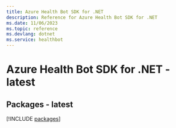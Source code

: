 ```yaml
---
title: Azure Health Bot SDK for .NET
description: Reference for Azure Health Bot SDK for .NET
ms.date: 11/06/2023
ms.topic: reference
ms.devlang: dotnet
ms.service: healthbot
---
```

# Azure Health Bot SDK for .NET - latest
## Packages - latest
[!INCLUDE [packages](health-bot-index.md)]